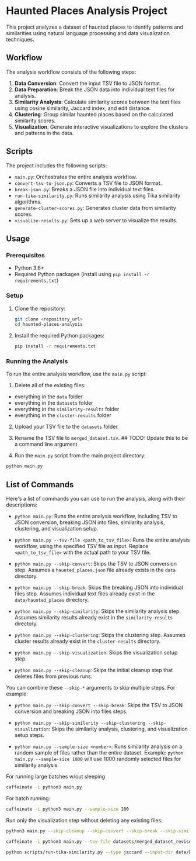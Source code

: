 # Haunted Places Analysis Project

This project analyzes a dataset of haunted places to identify patterns and similarities using natural language processing and data visualization techniques.

## Workflow

The analysis workflow consists of the following steps:

1.  **Data Conversion**: Convert the input TSV file to JSON format.
2.  **Data Preparation**: Break the JSON data into individual text files for analysis.
3.  **Similarity Analysis**: Calculate similarity scores between the text files using cosine similarity, Jaccard index, and edit distance.
4.  **Clustering**: Group similar haunted places based on the calculated similarity scores.
5.  **Visualization**: Generate interactive visualizations to explore the clusters and patterns in the data.

## Scripts

The project includes the following scripts:

*   `main.py`: Orchestrates the entire analysis workflow.
*   `convert-tsv-to-json.py`: Converts a TSV file to JSON format.
*   `break-json.py`: Breaks a JSON file into individual text files.
*   `run-tika-similarity.py`: Runs similarity analysis using Tika similarity algorithms.
*   `generate-cluster-scores.py`: Generates cluster data from similarity scores.
*   `visualize-results.py`: Sets up a web server to visualize the results.

## Usage

### Prerequisites

*   Python 3.6+
*   Required Python packages (install using `pip install -r requirements.txt`)

### Setup

1.  Clone the repository:

    ```bash
    git clone <repository_url>
    cd haunted-places-analysis
    ```

2.  Install the required Python packages:

    ```bash
    pip install -r requirements.txt
    ```

### Running the Analysis

To run the entire analysis workflow, use the `main.py` script:

1. Delete all of the existing files:
- everything in the `data` folder
- everything in the `datasets` folder
- everything in the `similarity-results` folder
- everything in the `cluster-results` folder


2. Upload your TSV file to the `datasets` folder.

3. Rename the TSV file to `merged_dataset.tsv`. ## TODO: Update this to be a command line argument

4. Run the `main.py` script from the main project directory:

```bash
python main.py
```

## List of Commands

Here's a list of commands you can use to run the analysis, along with their descriptions:

*   `python main.py`: Runs the entire analysis workflow, including TSV to JSON conversion, breaking JSON into files, similarity analysis, clustering, and visualization setup.

*   `python main.py --tsv-file <path_to_tsv_file>`: Runs the entire analysis workflow, using the specified TSV file as input. Replace `<path_to_tsv_file>` with the actual path to your TSV file.

*   `python main.py --skip-convert`: Skips the TSV to JSON conversion step. Assumes a `haunted_places.json` file already exists in the `data` directory.

*   `python main.py --skip-break`: Skips the breaking JSON into individual files step. Assumes individual text files already exist in the `data/haunted_places` directory.

*   `python main.py --skip-similarity`: Skips the similarity analysis step. Assumes similarity results already exist in the `similarity-results` directory.

*   `python main.py --skip-clustering`: Skips the clustering step. Assumes cluster results already exist in the `cluster-results` directory.

*   `python main.py --skip-visualization`: Skips the visualization setup step.

*   `python main.py --skip-cleanup`: Skips the initial cleanup step that deletes files from previous runs.

You can combine these `--skip-*` arguments to skip multiple steps. For example:

*   `python main.py --skip-convert --skip-break`: Skips the TSV to JSON conversion and breaking JSON into files steps.

*   `python main.py --skip-similarity --skip-clustering --skip-visualization`: Skips the similarity analysis, clustering, and visualization setup steps.

* `python main.py --sample-size <number>`: Runs similarity analysis on a random sample of files rather than the entire dataset. Example: `python main.py --sample-size 1000` will use 1000 randomly selected files for similarity analysis.

For running large batches w/out sleeping
```bash
caffeinate -i python3 main.py
```

For batch running:
```bash
caffeinate -i python3 main.py --sample-size 100
```


Run only the visualization step without deleting any existing files:
```bash
python3 main.py --skip-cleanup --skip-convert --skip-break --skip-similarity --skip-clustering
```

```bash
caffeinate -i python3 main.py --tsv-file datasets/merged_dataset_revised.tsv
```

```bash
python scripts/run-tika-similarity.py --type jaccard --input-dir data/haunted_places
```